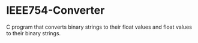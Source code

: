 # IEEE754-Converter
C program that converts binary strings to their float values and float values to their binary strings. 
